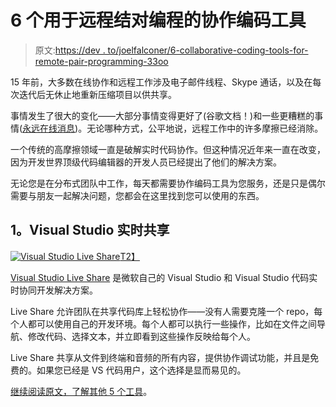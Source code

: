 # 6 个用于远程结对编程的协作编码工具

> 原文:[https://dev . to/joelfalconer/6-collaborative-coding-tools-for-remote-pair-programming-33oo](https://dev.to/joelfalconer/6-collaborative-coding-tools-for-remote-pair-programming-33oo)

15 年前，大多数在线协作和远程工作涉及电子邮件线程、Skype 通话，以及在每次迭代后无休止地重新压缩项目以供共享。

事情发生了很大的变化——大部分事情变得更好了(谷歌文档！)和一些更糟糕的事情([永远在线消息](https://www.vox.com/recode/2019/5/1/18511575/productivity-slack-google-microsoft-facebook))。无论哪种方式，公平地说，远程工作中的许多摩擦已经消除。

一个传统的高摩擦领域一直是破解实时代码协作。但这种情况近年来一直在改变，因为开发世界顶级代码编辑器的开发人员已经提出了他们的解决方案。

无论您是在分布式团队中工作，每天都需要协作编码工具为您服务，还是只是偶尔需要与朋友一起解决问题，您都会在这里找到您可以使用的东西。

## [](#1-visual-studio-live-share)1。Visual Studio 实时共享

[![Visual Studio Live Share](../Images/205ce5f32572533777ba05ef943c276b.png)T2】](https://visualstudio.microsoft.com/services/live-share/)

[Visual Studio Live Share](https://visualstudio.microsoft.com/services/live-share/) 是微软自己的 Visual Studio 和 Visual Studio 代码实时协同开发解决方案。

Live Share 允许团队在共享代码库上轻松协作——没有人需要克隆一个 repo，每个人都可以使用自己的开发环境。每个人都可以执行一些操作，比如在文件之间导航、修改代码、选择文本，并立即看到这些操作反映给每个人。

Live Share 共享从文件到终端和音频的所有内容，提供协作调试功能，并且是免费的。如果您已经是 VS 代码用户，这个选择是显而易见的。

[继续阅读原文，了解其他 5 个工具](https://www.sitepoint.com/collaborative-coding-tools-for-remote-pair-programming/)。